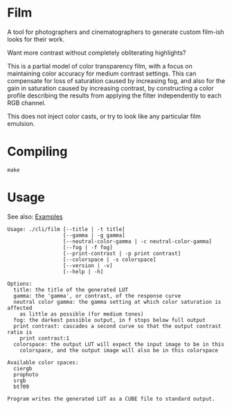 # Film

A tool for photographers and cinematographers to generate custom film-ish looks for their work.

Want more contrast without completely obliterating highlights?

This is a partial model of color transparency film, with a focus on maintaining color accuracy for
medium contrast settings. This can compensate for loss of saturation caused by increasing fog, and also
for the gain in saturation caused by increasing contrast, by constructing a color profile describing the
results from applying the filter independently to each RGB channel.

This does not inject color casts, or try to look like any particular film emulsion.

# Compiling

`make`

# Usage

See also: [Examples](EXAMPLES.md)

```
Usage: ./cli/film [--title | -t title]
                  [--gamma | -g gamma]
                  [--neutral-color-gamma | -c neutral-color-gamma]
                  [--fog | -f fog]
                  [--print-contrast | -p print contrast]
                  [--colorspace | -s colorspace]
                  [--version | -v]
                  [--help | -h]

Options:
  title: the title of the generated LUT
  gamma: the 'gamma', or contrast, of the response curve
  neutral color gamma: the gamma setting at which color saturation is affected
    as little as possible (for medium tones)
  fog: the darkest possible output, in f stops below full output
  print contrast: cascades a second curve so that the output contrast ratio is
    print contrast:1
  colorspace: the output LUT will expect the input image to be in this
    colorspace, and the output image will also be in this colorspace

Available color spaces:
  ciergb
  prophoto
  srgb
  bt709

Program writes the generated LUT as a CUBE file to standard output.
```
